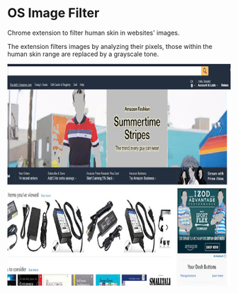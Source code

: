 # OS Image Filter

Chrome extension to filter human skin in websites' images.

The extension filters images by analyzing their pixels, those within the human skin range are replaced by a grayscale tone.

<img src="filtered_website.jpg" height="500"/>

<!-- <div>
	<div style="text-align: center">
		Please support further development of this extension. 100% of your donation will be used for development.
	</div>
	<br/>
	<form action="https://www.paypal.com/cgi-bin/webscr" method="post" target="_top" style="margin: 0 auto; width: 0>
		<input type="hidden" name="cmd" value="_s-xclick">
		<input type="hidden" name="hosted_button_id" value="KE9PLAN32JWS2">
		<input type="image" src="https://www.paypalobjects.com/en_US/i/btn/btn_donateCC_LG.gif" border="0" name="submit" alt="PayPal - The safer, easier way to pay online!">
		<img alt="" border="0" src=
		"https://www.paypalobjects.com/en_US/i/scr/pixel.gif" width="1" height="1">
	</form>
</div> -->